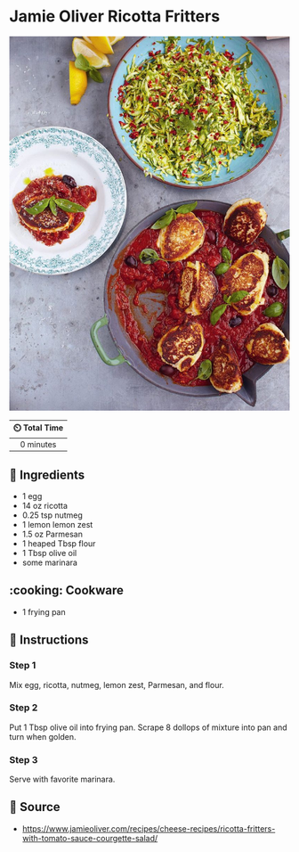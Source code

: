 # Jamie Oliver Ricotta Fritters

![Jamie Oliver Ricotta Fritters](../assets/images/jamie-oliver-ricotta-fritters.jpg)

| :timer_clock: Total Time |
|:-----------------------: |
| 0 minutes |

## :salt: Ingredients

- 1 egg
- 14 oz ricotta
- 0.25 tsp nutmeg
- 1 lemon lemon zest
- 1.5 oz Parmesan
- 1 heaped Tbsp flour
- 1 Tbsp olive oil
- some marinara

## :cooking: Cookware

- 1 frying pan

## :pencil: Instructions

### Step 1

Mix egg, ricotta, nutmeg, lemon zest, Parmesan, and flour.

### Step 2

Put 1 Tbsp olive oil into frying pan. Scrape 8 dollops of mixture into pan and turn when golden.

### Step 3

Serve with favorite marinara.

## :link: Source

- <https://www.jamieoliver.com/recipes/cheese-recipes/ricotta-fritters-with-tomato-sauce-courgette-salad/>
